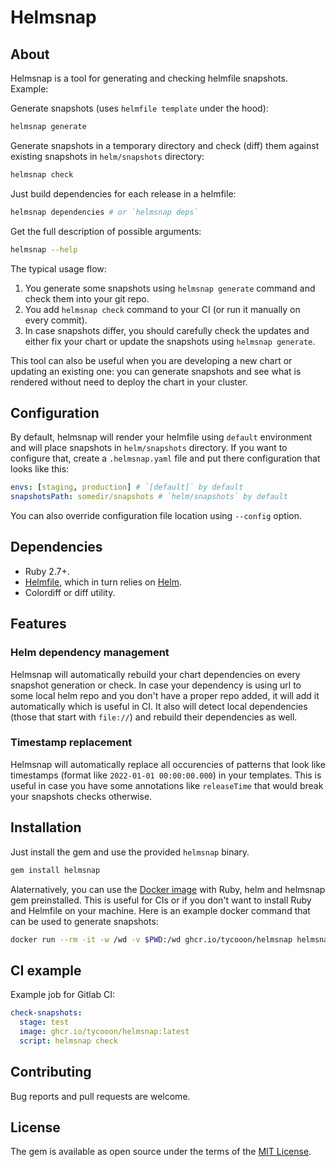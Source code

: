 # Helmsnap

## About

Helmsnap is a tool for generating and checking helmfile snapshots. Example:

Generate snapshots (uses `helmfile template` under the hood):

```sh
helmsnap generate
```

Generate snapshots in a temporary directory and check (diff) them against existing snapshots in `helm/snapshots` directory:

```sh
helmsnap check
```

Just build dependencies for each release in a helmfile:

```sh
helmsnap dependencies # or `helmsnap deps`
```

Get the full description of possible arguments:

```sh
helmsnap --help
```

The typical usage flow:

1. You generate some snapshots using `helmsnap generate` command and check them into your git repo.
2. You add `helmsnap check` command to your CI (or run it manually on every commit).
3. In case snapshots differ, you should carefully check the updates and either fix your chart or update the snapshots using `helmsnap generate`.

This tool can also be useful when you are developing a new chart or updating an existing one: you can generate snapshots and see what is rendered without need to deploy the chart in your cluster.

## Configuration

By default, helmsnap will render your helmfile using `default` environment and will place snapshots in `helm/snapshots` directory. If you want to configure that, create a `.helmsnap.yaml` file and put there configuration that looks like this:

```yaml
envs: [staging, production] # `[default]` by default
snapshotsPath: somedir/snapshots # `helm/snapshots` by default
```

You can also override configuration file location using `--config` option.

## Dependencies

- Ruby 2.7+.
- [Helmfile](https://github.com/roboll/helmfile), which in turn relies on [Helm](https://github.com/helm/helm).
- Colordiff or diff utility.

## Features

### Helm dependency management

Helmsnap will automatically rebuild your chart dependencies on every snapshot generation or check. In case your dependency is using url to some local helm repo and you don't have a proper repo added, it will add it automatically which is useful in CI. It also will detect local dependencies (those that start with `file://`) and rebuild their dependencies as well.

### Timestamp replacement

Helmsnap will automatically replace all occurencies of patterns that look like timestamps (format like `2022-01-01 00:00:00.000`) in your templates. This is useful in case you have some annotations like `releaseTime` that would break your snapshots checks otherwise.

## Installation

Just install the gem and use the provided `helmsnap` binary.

```sh
gem install helmsnap
```

Alaternatively, you can use the [Docker image](https://github.com/tycooon/helmsnap/pkgs/container/helmsnap) with Ruby, helm and helmsnap gem preinstalled. This is useful for CIs or if you don't want to install Ruby and Helmfile on your machine. Here is an example docker command that can be used to generate snapshots:

```sh
docker run --rm -it -w /wd -v $PWD:/wd ghcr.io/tycooon/helmsnap helmsnap generate
```

## CI example

Example job for Gitlab CI:

```yaml
check-snapshots:
  stage: test
  image: ghcr.io/tycooon/helmsnap:latest
  script: helmsnap check
```

## Contributing

Bug reports and pull requests are welcome.

## License

The gem is available as open source under the terms of the [MIT License](https://opensource.org/licenses/MIT).
